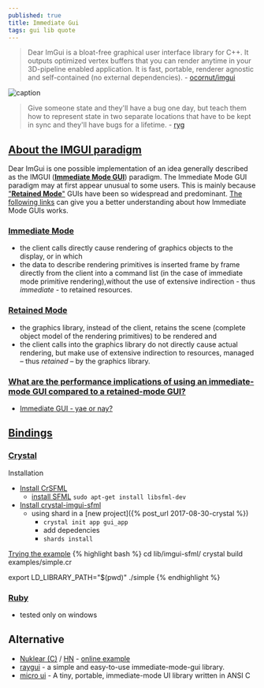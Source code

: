 ```yaml
---
published: true
title: Immediate Gui
tags: gui lib quote
---
```

> Dear ImGui is a bloat-free graphical user interface library for C++. It outputs optimized vertex buffers that you can render anytime in your 3D-pipeline enabled application. It is fast, portable, renderer agnostic and self-contained (no external dependencies). - [ocornut/imgui](https://github.com/ocornut/imgui)

![caption](https://raw.githubusercontent.com/wiki/ocornut/imgui/web/v160/code_sample_03_color.gif)

> Give someone state and they'll have a bug one day, but teach them how to represent state in two separate locations that have to be kept in sync and they'll have bugs for a lifetime. - [ryg](https://github.com/ocornut/imgui)

## [About the IMGUI paradigm](https://github.com/ocornut/imgui/wiki#about-the-imgui-paradigm)

Dear ImGui is one possible implementation of an idea generally described as the IMGUI ([**Immediate Mode GUI**](https://en.wikipedia.org/wiki/Immediate_mode_(computer_graphics))) paradigm. The Immediate Mode GUI paradigm may at first appear unusual to some users. This is mainly because ["**Retained Mode**"](https://en.wikipedia.org/wiki/Retained_mode) GUIs have been so widespread and predominant. [The following links](https://www.youtube.com/watch?v=LSRJ1jZq90k) can give you a better understanding about how Immediate Mode GUIs works.

### [Immediate Mode](https://en.wikipedia.org/wiki/Immediate_mode_(computer_graphics))
- the client calls directly cause rendering of graphics objects to the display, or in which
- the data to describe rendering primitives is inserted frame by frame directly from the client into a command list (in the case of immediate mode primitive rendering),without the use of extensive indirection - thus _immediate_ - to retained resources.

### [Retained Mode](https://en.wikipedia.org/wiki/Retained_mode)
- the graphics library, instead of the client, retains the scene (complete object model of the rendering primitives) to be rendered and
- the client calls into the graphics library do not directly cause actual rendering, but make use of extensive indirection to resources, managed – thus _retained_ – by the graphics library.

### [What are the performance implications of using an immediate-mode GUI compared to a retained-mode GUI?](https://stackoverflow.com/questions/47444189/what-are-the-performance-implications-of-using-an-immediate-mode-gui-compared-to)
- [Immediate GUI - yae or nay?](https://gamedev.stackexchange.com/questions/24103/immediate-gui-yae-or-nay)



## [Bindings](https://github.com/ocornut/imgui/wiki/Bindings)
### [Crystal](https://github.com/oprypin/crystal-imgui)
    
Installation
- [Install CrSFML](https://github.com/oprypin/crsfml#installation)
	- [install SFML](https://www.sfml-dev.org/tutorials/2.5/start-linux.php) `sudo apt-get install libsfml-dev`
- [Install crystal-imgui-sfml](https://github.com/oprypin/crystal-imgui-sfml)
	- using shard in a [new project]({% post_url 2017-08-30-crystal %}) 
    	- `crystal init app gui_app`
        - add depedencies
        - `shards install`

[Trying the example](https://github.com/oprypin/crystal-imgui-sfml#building-a-project)
{% highlight bash %}
cd lib/imgui-sfml/
crystal build examples/simple.cr

export LD_LIBRARY_PATH="$(pwd)"
./simple
{% endhighlight %}
    
### [Ruby](https://github.com/vaiorabbit/ruby-imgui)
- tested only on windows

## Alternative
- [Nuklear (C)](https://github.com/Immediate-Mode-UI/Nuklear) / [HN](https://news.ycombinator.com/item?id=34106762) - [online example](https://floooh.github.io/sokol-html5/nuklear-sapp.html)
- [raygui](https://news.ycombinator.com/item?id=30813000) - a simple and easy-to-use immediate-mode-gui library.
- [micro ui](https://github.com/rxi/microui) - A tiny, portable, immediate-mode UI library written in ANSI C
